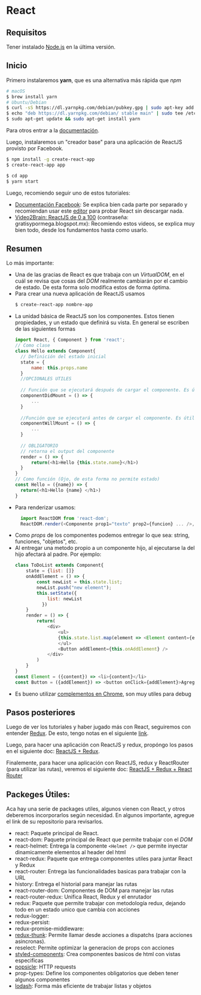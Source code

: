 # React
## Requisitos
Tener instalado [Node.js](https://nodejs.org) en la última versión.
## Inicio
Primero instalaremos **yarn**, que es una alternativa más rápida que *npm*
```sh
# macOS
$ brew install yarn
# Ubuntu/Debian
$ curl -sS https://dl.yarnpkg.com/debian/pubkey.gpg | sudo apt-key add -
$ echo "deb https://dl.yarnpkg.com/debian/ stable main" | sudo tee /etc/apt/sources.list.d/yarn.list
$ sudo apt-get update && sudo apt-get install yarn
```
Para otros entrar a la [documentación](https://yarnpkg.com/lang/en/docs/install/).

Luego, instalaremos un "creador base" para una aplicación de ReactJS provisto por Facebook. 
```sh
$ npm install -g create-react-app
$ create-react-app app

$ cd app
$ yarn start
```
Luego, recomiendo seguir uno de estos tutoriales:
- [Documentación Facebook](https://facebook.github.io/react/docs/hello-world.html): Se explica bien cada parte por separado y recomiendan usar este [editor](http://codepen.io/gaearon/pen/ZpvBNJ?editors=0010) para probar React sin descargar nada.
- [Video2Brain: ReactJS de 0 a 100](https://mega.nz/#!rY9EEY5Z!vg14xNOkV4eJV1kZUOu1vrDb8lEGSq_JBdUj8u9bkUU) (contraseña: gratisypormega.blogspot.mx): Recomiendo estos videos, se explica muy bien todo, desde los fundamentos hasta como usarlo.

## Resumen
Lo más importante:
- Una de las gracias de React es que trabaja con un *VirtualDOM*, en el cuál se revisa que cosas del *DOM* realmente cambiarán por el cambio de estado. De esta forma solo modifica estos de forma óptima.
- Para crear una nueva aplicación de ReactJS usamos
  ```sh
  $ create-react-app nombre-app
  ```
- La unidad básica de ReactJS son los componentes. Estos tienen propiedades, y un estado que definirá su vista. En general se escriben de las siguientes formas
  ```js
  import React, { Component } from 'react';
  // Como clase 
  class Hello extends Component{
    // Definición del estado inicial
    state = {
        name: this.props.name
    }
    //OPCIONALES UTILES
    
    // Función que se ejecutará después de cargar el componente. Es útil para ejecutar otras funciones que requieren que el componente ya esté cargado, como cambiar datos, trabajar con gráficos, etc
    componentDidMount = () => {
        ...
    }
    
    //Función que se ejecutará antes de cargar el componente. Es útil para hacer procesos como request de APIs que daran algún estado del componente.
    componentWillMount = () => {
        ...
    }
    
    // OBLIGATORIO
    // retorna el output del componente
    render = () => {
        return(<h1>Hello {this.state.name}</h1>)
    }
  }
  // Como función (Ojo, de esta forma no permite estado)
  const Hello = ({name}) => {
    return(<h1>Hello {name} </h1>)
  }
  ```
- Para renderizar usamos:
  ```js
    import ReactDOM from 'react-dom';
    ReactDOM.render(<Componente prop1="texto" prop2={funcion} ... />, document.getElementById('id_del_div_donde_se_renderiza');
  ```
- Como *props* de los componentes podemos entregar lo que sea: string, funciones, "objetos", etc.
- Al entregar una metodo propio a un componente hijo, al ejecutarse la del hijo afectará al padre. Por ejemplo:
    ```js
    class ToDoList extends Component{
        state = {list: []}
        onAddElement = () => {
            const newList = this.state.list;
            newList.push("new element");
            this.setState({
                list: newList
              })
        }
        render = () => {
            return(
                <div>
                    <ul>
                    {this.state.list.map(element => <Element content={element} />)}
                    </ul>
                    <Button addElement={this.onAddElement} />
                </div>
            )
        }
    }
    const Element = ({content}) => <li>{content}</li>
    const Button = ({addElement}) => <button onClick={addElement}>Agregar</button>
    ```
- Es bueno utilizar [complementos en Chrome](https://chrome.google.com/webstore/search/react%20developer), son muy utiles para debug

## Pasos posteriores
Luego de ver los tutoriales y haber jugado más con React, seguiremos con entender [Redux](http://redux.js.org/). De esto, tengo notas en el siguiente [link](https://github.com/gsulloa/docs/tree/master/redux).

Luego, para hacer una aplicación con ReactJS y redux, propóngo los pasos en el siguiente doc: [ReactJS + Redux](https://github.com/gsulloa/docs/blob/master/react/react-redux.md).

Finalemente, para hacer una aplicación con ReactJS, redux y ReactRouter (para utilizar las rutas), veremos el siguiente doc: [ReactJS + Redux + React Router](https://github.com/gsulloa/docs/blob/master/react/react-router-redux.md)
## Packeges Útiles:
Aca hay una serie de packages utiles, algunos vienen con React, y otros deberemos incorporarlos según necesidad. En algunos importante, agregue el link de su repositorio para revisarlos.
- react: Paquete principal de React.
- react-dom: Paquete principal de React que permite trabajar con el *DOM*
- react-helmet: Entrega la componente ```<Helmet />``` que permite inyectar dinamicamente elementos al header del html
- react-redux: Paquete que entrega componentes utiles para juntar React y Redux
- react-router: Entrega las funcionalidades basicas para trabajar con la URL
- history: Entrega el historial para manejar las rutas
- react-router-dom: Componentes de DOM para manejar las rutas
- react-router-redux: Unifica React, Redux y el enrutador
- redux: Paquete que permite trabajar con metodología redux, dejando todo en un estado unico que cambia con acciones
- redux-logger:
- redux-persist:
- redux-promise-middleware:
- [redux-thunk](https://github.com/gaearon/redux-thunk): Permite llamar desde acciones a dispatchs (para acciones asincronas).
- reselect: Permite optimizar la generacion de props con acciones
- [styled-components](https://github.com/styled-components/styled-components): Crea componentes basicos de html con vistas especificas
- [popsicle](https://github.com/blakeembrey/popsicle): HTTP requests
- prop-types: Define los componentes obligatorios que deben tener algunos componentes
- [lodash](https://lodash.com/docs/4.17.4): Forma más eficiente de trabajar listas y objetos
